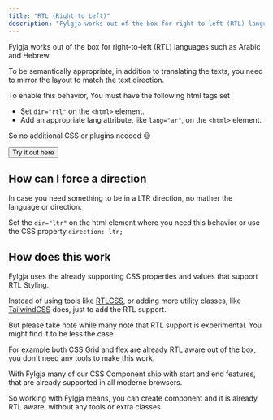 ```yaml
---
title: "RTL (Right to Left)"
description: "Fylgja works out of the box for right-to-left (RTL) languages such as Arabic and Hebrew."
---
```


Fylgja works out of the box for right-to-left (RTL) languages such as Arabic and Hebrew.

To be semantically appropriate, in addition to translating the texts,
you need to mirror the layout to match the text direction.

To enable this behavior, You must have the following html tags set

- Set `dir="rtl"` on the `<html>` element.
- Add an appropriate lang attribute, like `lang="ar"`, on the `<html>` element.

So no additional CSS or plugins needed 😉

<button onclick="toggleRtl()">Try it out here</button>

<script>
	function toggleRtl() {
		const root = document.documentElement;

		root.getAttribute('dir') !== 'rtl'
			? root.setAttribute('dir', 'rtl')
			: root.setAttribute('dir', 'ltr')
	}
</script>

## How can I force a direction

In case you need something to be in a LTR direction, no mather the language or direction.

Set the `dir="ltr"` on the html element where you need this behavior
or use the CSS property `direction: ltr;`

## How does this work

Fylgja uses the already supporting CSS properties and values that support RTL Styling.

Instead of using tools like [RTLCSS](https://rtlcss.com/),
or adding more utility classes, like [TailwindCSS](https://tailwindcss.com/docs/hover-focus-and-other-states#rtl-support) does,
just to add the RTL support.

But please take note while many note that RTL support is experimental.
You might find it to be less the case.

For example both CSS Grid and flex are already RTL aware out of the box,
you don't need any tools to make this work.

With Fylgja many of our CSS Component ship with start and end features,
that are already supported in all moderne browsers.

So working with Fylgja means, you can create component and it is already RTL aware,
without any tools or extra classes.
